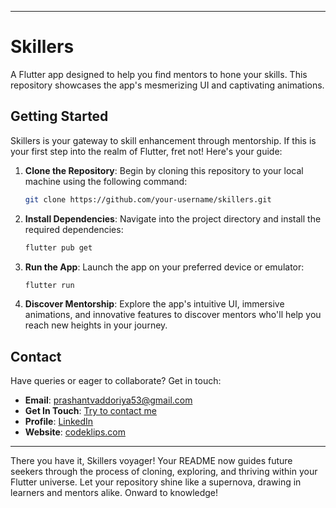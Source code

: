 
---

# Skillers

A Flutter app designed to help you find mentors to hone your skills. This repository showcases the app's mesmerizing UI and captivating animations.


## Getting Started

Skillers is your gateway to skill enhancement through mentorship. If this is your first step into the realm of Flutter, fret not! Here's your guide:

1. **Clone the Repository**: Begin by cloning this repository to your local machine using the following command:

   ```bash
   git clone https://github.com/your-username/skillers.git
   ```

2. **Install Dependencies**: Navigate into the project directory and install the required dependencies:

   ```bash
   flutter pub get
   ```

3. **Run the App**: Launch the app on your preferred device or emulator:

   ```bash
   flutter run
   ```

4. **Discover Mentorship**: Explore the app's intuitive UI, immersive animations, and innovative features to discover mentors who'll help you reach new heights in your journey.

## Contact

Have queries or eager to collaborate? Get in touch:

- **Email**: [prashantvaddoriya53@gmail.com](mailto:prashantvaddoriya53@gmail.com)
- **Get In Touch**: [Try to contact me](https://bento.me/prashantv)
- **Profile**: [LinkedIn](https://www.linkedin.com/in/prashant-vaddoriya12/)
- **Website**: [codeklips.com](https://codeklips.com)

---

There you have it, Skillers voyager! Your README now guides future seekers through the process of cloning, exploring, and thriving within your Flutter universe. Let your repository shine like a supernova, drawing in learners and mentors alike. Onward to knowledge!
